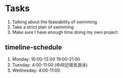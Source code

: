 # Tasks
1. Talking about the feasiability of swimming
2. Take a strict plan of swimming
3. Make sure I have enough time doing my own project

## timeline-schedule
1. Monday: 10:00-12:00 19:00-21:00
2. Tuesday: 4:00-11:00 (中间记得去游泳)
3. Wednesday: 4:00-11:00  
